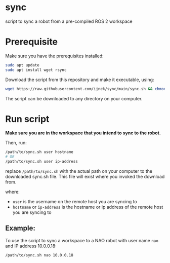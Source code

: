 # sync
script to sync a robot from a pre-compiled ROS 2 workspace

# Prerequisite
Make sure you have the prerequisites installed:

```sh
sudo apt update
sudo apt install wget rsync
```

Download the script from this repository and make it executable, using:

```sh
wget https://raw.githubusercontent.com/ijnek/sync/main/sync.sh && chmod +x sync.sh
```

The script can be downloaded to any directory on your computer.

# Run script

**Make sure you are in the workspace that you intend to sync to the robot.**

Then, run:

```sh
/path/to/sync.sh user hostname
# OR
/path/to/sync.sh user ip-address
```

replace ``/path/to/sync.sh`` with the actual path on your computer to the downloaded sync.sh file. This file will exist where you invoked the download from.

where:
* ``user`` is the username on the remote host you are syncing to
* ``hostname`` or ``ip-address`` is the hostname or ip address of the remote host you are syncing to

## Example:

To use the script to sync a workspace to a NAO robot with user name ``nao`` and IP address 10.0.0.18:
```sh
/path/to/sync.sh nao 10.0.0.18
```

